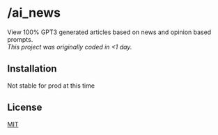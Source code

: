 # /ai_news

View 100% GPT3 generated articles based on news and opinion based prompts.\
*This project was originally coded in <1 day.*

## Installation

Not stable for prod at this time

## License
[MIT](https://choosealicense.com/licenses/mit/)
